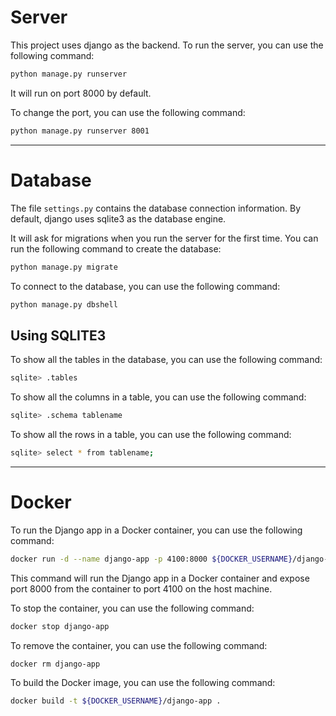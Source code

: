 # Server

This project uses django as the backend. To run the server, you can use the following command:

```bash
python manage.py runserver
```

It will run on port 8000 by default.

To change the port, you can use the following command:

```bash
python manage.py runserver 8001
```

---

# Database

The file `settings.py` contains the database connection information. By default, django uses sqlite3 as the database engine.

It will ask for migrations when you run the server for the first time. You can run the following command to create the database:

```bash
python manage.py migrate
```

To connect to the database, you can use the following command:

```bash
python manage.py dbshell
```

## Using SQLITE3

To show all the tables in the database, you can use the following command:

```bash
sqlite> .tables
```

To show all the columns in a table, you can use the following command:

```bash
sqlite> .schema tablename
```

To show all the rows in a table, you can use the following command:

```bash
sqlite> select * from tablename;
```

---

# Docker

To run the Django app in a Docker container, you can use the following command:

```bash
docker run -d --name django-app -p 4100:8000 ${DOCKER_USERNAME}/django-app
```

This command will run the Django app in a Docker container and expose port 8000 from the container to port 4100 on the host machine.

To stop the container, you can use the following command:

```bash
docker stop django-app
```

To remove the container, you can use the following command:

```bash
docker rm django-app
```

To build the Docker image, you can use the following command:

```bash
docker build -t ${DOCKER_USERNAME}/django-app .